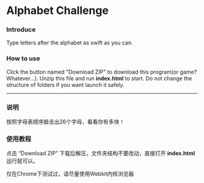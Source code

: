 # Alphabet Challenge
### Introduce
Type letters after the alphabet as swift as you can.

### How to use
Click the button named "Download ZIP" to download this program(or game? Whatever...).
Unzip this file and run **index.html** to start.
Do not change the structure of folders if you want launch it safely.

---

### 说明
按照字母表顺序敲击出26个字母，看看你有多快！

### 使用教程
点击 “Download ZIP” 下载后解压，文件夹结构不要改动，直接打开 **index.html** 运行就可以。


仅在Chrome下测试过，请尽量使用Webkit内核浏览器
